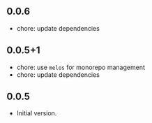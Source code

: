 ## 0.0.6

- chore: update dependencies

## 0.0.5+1

- chore: use `melos` for monorepo management
- chore: update dependencies

## 0.0.5

- Initial version.
